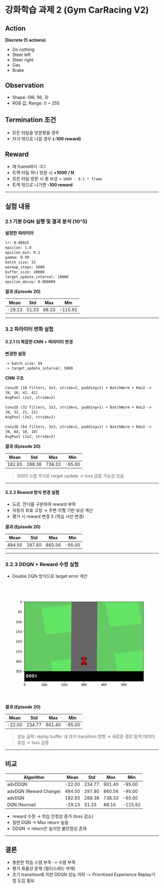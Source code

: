 
# 강화학습 과제 2 (Gym CarRacing V2)

## Action

**Discrete (5 actions)**

- Do nothing
- Steer left
- Steer right
- Gas
- Brake

## Observation

- Shape: (96, 96, 3)
- RGB 값, Range: 0 ~ 255

## Termination 조건

- 모든 타일을 방문했을 경우
- 차가 밖으로 나갈 경우 **(-100 reward)**

## Reward

- 매 frame마다 -0.1
- 트랙 타일 하나 방문 시 **+1000 / N**
- 모든 타일 방문 시 총 보상 = `1000 - 0.1 * frame`
- 트랙 밖으로 나가면 **-100 reward**

---

## 실험 내용

### 2.1 기본 DQN 실행 및 결과 분석 (10^5)

**설정한 파라미터**

```
lr: 0.00025
epsilon: 1.0
epsilon_min: 0.1
gamma: 0.99
batch_size: 32
warmup_steps: 5000
buffer_size: 20000
target_update_interval: 10000
epsilon_decay: 0.000009
```

**결과 (Episode 20)**

| Mean | Std | Max | Min |
|------|-----|-----|-----|
| -29.13 | 51.33 | 88.10 | -115.92 |

---

### 3.2 파라미터 변화 실험

#### 3.2.1 더 복잡한 CNN + 파라미터 변경

**변경한 설정**

```
-> batch_size: 64
-> target_update_interval: 5000
```

**CNN 구조**

```
Conv2D (16 filters, 3x3, stride=2, padding=1) + BatchNorm + ReLU -> [N, 16, 42, 42]
AvgPool (2x2, stride=2)

Conv2D (32 filters, 3x3, stride=1, padding=1) + BatchNorm + ReLU -> [N, 32, 21, 21]
AvgPool (2x2, stride=2)

Conv2D (64 filters, 3x3, stride=1, padding=1) + BatchNorm + ReLU -> [N, 64, 10, 10]
AvgPool (2x2, stride=2)
```

**결과 (Episode 20)**

| Mean | Std | Max | Min |
|------|-----|-----|-----|
| 182.93 | 288.38 | 738.33 | -95.00 |

> 5000 스텝 주기로 target update → loss 급증 가능성 있음

---

#### 3.2.2 Reward 방식 변경 실험

- 도로, 잔디를 구분하여 reward 부여
- 자동차 좌표 고정 → 주변 지형 기반 보상 계산
- 평가 시 reward 변경 X (학습 시만 변경)

**결과 (Episode 20)**

| Mean | Std | Max | Min |
|------|-----|-----|-----|
| 494.50 | 287.80 | 860.56 | -95.00 |

---

### 3.2.3 DDQN + Reward 수정 실험

- Double DQN 방식으로 target error 계산

![DDQN Car Racing Result](./DDQN-CarRacing/DDQN_car_racing_result.gif)

**결과 (Episode 20)**

| Mean | Std | Max | Min |
|------|-----|-----|-----|
| -22.00 | 234.77 | 901.40 | -95.00 |

> 성능 급락: replay buffer 내 과거 transition 영향 → 새로운 경로 탐색 데이터 유입 → loss 급증

---

## 비교

| Algorithm | Mean | Std | Max | Min |
|-----------|------|-----|-----|-----|
| advDDQN | -22.00 | 234.77 | 901.40 | -95.00 |
| advDQN (Reward Change) | 494.50 | 287.80 | 860.56 | -95.00 |
| advDQN | 182.93 | 288.38 | 738.33 | -95.00 |
| DQN (Normal) | -29.13 | 51.33 | 88.10 | -115.92 |

- reward 수정 → 학습 안정성 증가 (loss 감소)
- 일반 DQN → Max return 높음
- DDQN → return은 높지만 불안정성 존재

---

## 결론

- 충분한 학습 스텝 부족 -> 수렴 부족
- 평가 효율성 문제 (멀티스레드 부재)
- 초기 transition에 의한 DDQN 성능 저하
 -> Prioritized Experience Replay기법 도입 필요


